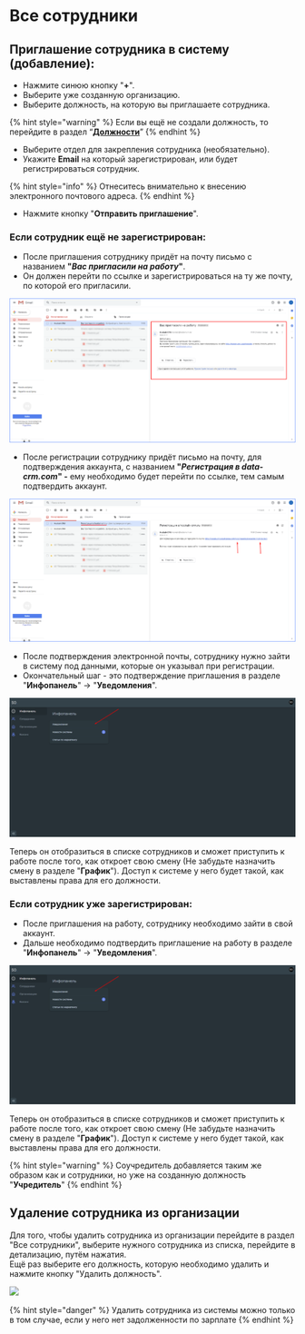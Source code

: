 # Все сотрудники

## Приглашение сотрудника в систему (добавление):

* Нажмите синюю кнопку "**+**".
* Выберите уже созданную организацию.
* Выберите должность, на которую вы приглашаете сотрудника.

{% hint style="warning" %}
Если вы ещё не создали должность, то перейдите в раздел “[**Должности**](https://docs.data-crm.com/sotrudniki/dolzhnosti)”
{% endhint %}

* Выберите отдел для закрепления сотрудника (необязательно).
* Укажите **Email** на который зарегистрирован, или будет регистрироваться сотрудник.

{% hint style="info" %}
Отнеситесь внимательно к внесению электронного почтового адреса.
{% endhint %}

* Нажмите кнопку "**Отправить приглашение**".&#x20;



### Если сотрудник ещё не зарегистрирован:

* После приглашения сотруднику придёт на почту письмо с названием **"**_**Вас пригласили на работу**_**"**.
* Он должен перейти по ссылке и зарегистрироваться на ту же почту, по которой его пригласили.

![Вас пригласили на работу](<../.gitbook/assets/image (12).png>)

* После регистрации сотруднику придёт письмо на почту, для подтверждения аккаунта, с названием **"**_**Регистрация в data-crm.com**_**" -** ему необходимо будет перейти по ссылке, тем самым подтвердить аккаунт.

![Регистрация в data-crm.com](<../.gitbook/assets/image (13).png>)

* После подтверждения электронной почты, сотруднику нужно зайти в систему под данными, которые он указывал при регистрации.
* Окончательный шаг - это подтверждение приглашения в разделе "**Инфопанель**" -> "**Уведомления**".

![](<../.gitbook/assets/image (17).png>)

Теперь он отобразиться в списке сотрудников и сможет приступить к работе после того, как откроет свою смену (Не забудьте назначить смену в разделе "**График**"). Доступ к системе у него будет такой, как выставлены права для его должности.



### Если сотрудник уже зарегистрирован:

* После приглашения на работу, сотруднику необходимо зайти в свой аккаунт.
* Дальше необходимо подтвердить приглашение на работу в разделе "**Инфопанель**" -> "**Уведомления**".

![](<../.gitbook/assets/image (17).png>)

Теперь он отобразиться в списке сотрудников и сможет приступить к работе после того, как откроет свою смену (Не забудьте назначить смену в разделе "**График**"). Доступ к системе у него будет такой, как выставлены права для его должности.

{% hint style="warning" %}
Соучредитель добавляется таким же образом как и сотрудники, но уже на созданную должность "**Учредитель**"&#x20;
{% endhint %}

## Удаление сотрудника из организации

Для того, чтобы удалить сотрудника из организации перейдите в раздел "Все сотрудники", выберите нужного сотрудника из списка, перейдите в детализацию, путём нажатия. \
Ещё раз выберите его должность, которую необходимо удалить и нажмите кнопку "Удалить должность".&#x20;

![](<../.gitbook/assets/Screenshot\_1 (1).png>)

{% hint style="danger" %}
Удалить сотрудника из системы можно только в том случае, если у него нет задолженности по зарплате
{% endhint %}
